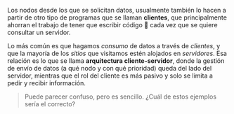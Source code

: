 Los nodos desde los que se solicitan datos, usualmente también lo hacen a partir de otro tipo de programas que se llaman **clientes**, que principalmente ahorran el trabajo de tener que escribir código :pencil: cada vez que se quiere consultar un servidor.

Lo más común es que hagamos _consumo_ de datos a través de _clientes_, y que la mayoría de los _sitios_ que visitamos estén alojados en _servidores_. Esa relación es lo que se llama **arquitectura cliente-servidor**, donde la gestión de envío de datos (a qué nodo y con qué prioridad) queda del lado del servidor, mientras que el rol del cliente es más pasivo y solo se limita a pedir y recibir información.

> Puede parecer confuso, pero es sencillo.  ¿Cuál de estos ejemplos sería el correcto?
